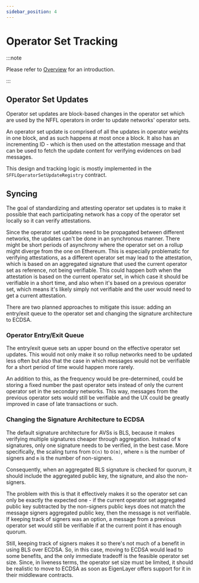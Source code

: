 ```yaml
---
sidebar_position: 4
---
```


# Operator Set Tracking

:::note

Please refer to [Overview](./overview.md) for an introduction.

:::

## Operator Set Updates

Operator set updates are block-based changes in the operator set which are used
by the NFFL operators in order to update networks' operator sets.

An operator set update is comprised of all the updates in operator weights in
one block, and as such happens at most once a block. It also has an
incrementing ID - which is then used on the attestation message and that can be
used to fetch the update content for verifying evidences on bad messages.

This design and tracking logic is mostly implemented in the
`SFFLOperatorSetUpdateRegistry` contract.

## Syncing

The goal of standardizing and attesting operator set updates is to make it
possible that each participating network has a copy of the operator set locally
so it can verify attestations.

Since the operator set updates need to be propagated between different
networks, the updates can't be done in an synchronous manner. There might be
short periods of asynchrony where the operator set on a rollup might diverge
from the one on Ethereum. This is especially problematic for verifying
attestations, as a different operator set may lead to the attestation, which is
based on an aggregated signature that used the current operator set as
reference, not being verifiable. This could happen both when the attestation is
based on the current operator set, in which case it should be verifiable in a
short time, and also when it's based on a previous operator set, which means
it's likely simply not verifiable and the user would need to get a current
attestation.

There are two planned approaches to mitigate this issue: adding an entry/exit
queue to the operator set and changing the signature architecture to ECDSA.

### Operator Entry/Exit Queue

The entry/exit queue sets an upper bound on the effective operator set updates.
This would not only make it so rollup networks need to be updated less often
but also that the case in which messages would not be verifiable for a short
period of time would happen more rarely.

An addition to this, as the frequency would be pre-determined, could be storing
a fixed number the past operator sets instead of only the current operator set
in the secondary networks. This way, messages from the previous operator sets
would still be verifiable and the UX could be greatly improved in case of late
transactions or such.

### Changing the Signature Architecture to ECDSA

The default signature architecture for AVSs is BLS, because it makes verifying
multiple signatures cheaper through aggregation. Instead of `N` signatures,
only one signature needs to be verified, in the best case. More specifically,
the scaling turns from `O(n)` to `O(m)`, where `n` is the number of signers and
`m` is the number of non-signers.

Consequently, when an aggregated BLS signature is checked for quorum, it
should include the aggregated public key, the signature, and also the
non-signers.

The problem with this is that it effectively makes it so the operator set can
only be exactly the expected one - if the current operator set aggregated
public key subtracted by the non-signers public keys does not match the message
signers aggregated public key, then the message is not verifiable. If keeping
track of signers was an option, a message from a previous operator set would
still be verifiable if at the current point it has enough quorum.

Still, keeping track of signers makes it so there's not much of a benefit in
using BLS over ECDSA. So, in this case, moving to ECDSA would lead to some
benefits, and the only immediate tradeoff is the feasible operator set size.
Since, in liveness terms, the operator set size must be limited, it should be
realistic to move to ECDSA as soon as EigenLayer offers support for it in their
middleware contracts.
